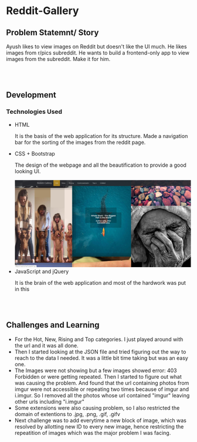 # Reddit-Gallery

<h2>Problem Statemnt/ Story</h2>
<p>Ayush likes to view images on Reddit but doesn't like the UI much. He likes images from r/pics subreddit. He wants to build a frontend-only app to view images from the subreddit. Make it for him.</p>
<br><br>
<h2>Development</h2>
<h3>Technologies Used</h3>
<ul>
  <li>HTML</li>
  <p>It is the basis of the web application for its structure. Made a navigation bar for the sorting of the images from the reddit page.</p>
  <li>CSS + Bootstrap</li>
  <p>The design of the webpage and all the beautification to provide a good looking UI.</p>
  <img src="./res/screen1.png">
  <li>JavaScript and jQuery</li>
  <p>It is the brain of the web application and most of the hardwork was put in this</p>
</ul>
<br><br>
<h2> Challenges and Learning</h2>
<ul>
  <li>For the Hot, New, Rising and Top categories. I just played around with the url and it was all done.</li>
  <li>Then I started looking at the JSON file and tried figuring out the way to reach to the data I needed. It was a little bit time taking but was an easy one.</li>
  <li>The Images were not showing but a few images showed error: 403 Forbidden or were getting repeated. Then I started to figure out what was causing the problem. And found that the url containing photos from imgur were not accessible or repeating two times because of imgur and i.imgur. So I removed all the photos whose url contained "imgur" leaving other urls including "i.imgur"</li>
  <li>Some extensions were also causing problem, so I also restricted the domain of extentions to .jpg, .png, .gif, .gifv</li>
  <li>Next challenge was to add everytime a new block of image, which was resolved by allotting new ID to every new image, hence restricting the repeatition of images which was the major problem I was facing.</li>
</ul>
